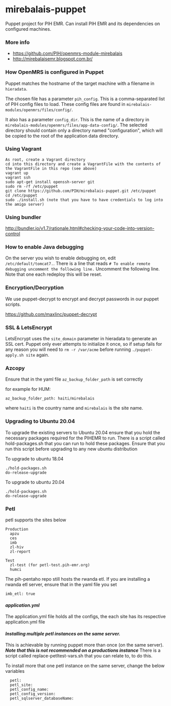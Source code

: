 # mirebalais-puppet

Puppet project for PIH EMR. Can install PIH EMR and its dependencies on configured machines.

### More info
- https://github.com/PIH/openmrs-module-mirebalais
- http://mirebalaisemr.blogspot.com.br/

### How OpenMRS is configured in Puppet

Puppet matches the hostname of the target machine with a filename in
`hieradata`.

The chosen file has a parameter `pih_config`. This is a comma-separated
list of PIH config files to load. These config files are found in
`mirebalais-modules/openmrs/files/config/`.

It also has a parameter `config_dir`. This is the name of a directory in
`mirebalais-modules/openmrs/files/app-data-config/`. The selected
directory should contain only a directory named "configuration", which will
be copied to the root of the application data directory.

### Using Vagrant

```
As root, create a Vagrant directory
cd into this directory and create a VagrantFile with the contents of the VagrantFile in this repo (see above)
vagrant up
vagrant ssh
sudo apt-get install openssh-server git
sudo rm -rf /etc/puppet
git clone https://github.com/PIH/mirebalais-puppet.git /etc/puppet
cd /etc/puppet
sudo ./install.sh (note that you have to have credentials to log into the amigo server)
```

### Using bundler

http://bundler.io/v1.7/rationale.html#checking-your-code-into-version-control

### How to enable Java debugging

On the server you wish to enable debugging on, edit `/etc/default/tomcat7.`. There is a line that reads `# To enable remote debugging uncomment the following line.` Uncomment the following line.
Note that one each redeploy this will be reset.


### Encryption/Decryption

We use puppet-decrypt to encrypt and decrypt passwords in our puppet scripts.

https://github.com/maxlinc/puppet-decrypt


### SSL & LetsEncrypt

LetsEncrypt uses the `site_domain` parameter in hieradata to generate an SSL cert.
Puppet only ever attempts to initialize it once, so if setup fails for any
reason you will need to `rm -r /var/acme` before running `./puppet-apply.sh site` again.

### Azcopy

Ensure that in the yaml file `az_backup_folder_path` is set correctly

for example for HUM:

```
az_backup_folder_path: haiti/mirebalais
```

where `haiti` is the country name and `mirebalais` is the site name.

### Upgrading to Ubuntu 20.04
To upgrade the existing servers to Ubuntu 20.04 ensure that you hold the necessary packages required for the PIHEMR to run.
There is a script called hold-packages.sh that you can run to hold these packages. Ensure that you run this script before upgrading to any new ubuntu distribution

To upgrade to ubuntu 18.04
```
./hold-packages.sh
do-release-upgrade
```

To upgrade to ubuntu 20.04
```
./hold-packages.sh
do-release-upgrade
```
### Petl
petl supports the sites below
```aidl
Production
  apzu
  ces
  imb
  zl-hiv
  zl-report  

Test
  zl-test (for petl-test.pih-emr.org)
  humci
```
The pih-pentaho repo still hosts the rwanda etl. If you are installing a rwanda etl server, ensure that in the yaml file you set
```
imb_etl: true
```
#### *application.yml*

The application.yml file holds all the configs, the each site has its respective application.yml file

#### *Installing multiple petl instances on the same server.*

This is achievable by running puppet more than once (on the same server). 
***Note that this is not recommended on a productions instance*** 
There is a script called replace-petltest-vars.sh that you can relate to, to do this.

To install more that one petl instance on the same server, change the below variables 

```aidl
  petl: 
  petl_site:
  petl_config_name:
  petl_config_version:
  petl_sqlserver_databaseName:
```
